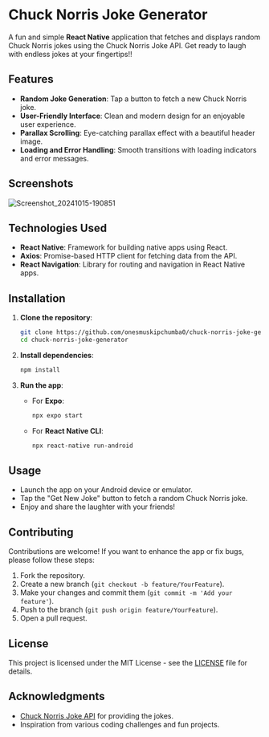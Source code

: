 
# Chuck Norris Joke Generator

A fun and simple **React Native** application that fetches and displays random Chuck Norris jokes using the Chuck Norris Joke API. Get ready to laugh with endless jokes at your fingertips!!


## Features

- **Random Joke Generation**: Tap a button to fetch a new Chuck Norris joke.
- **User-Friendly Interface**: Clean and modern design for an enjoyable user experience.
- **Parallax Scrolling**: Eye-catching parallax effect with a beautiful header image.
- **Loading and Error Handling**: Smooth transitions with loading indicators and error messages.

## Screenshots
![Screenshot_20241015-190851](https://github.com/user-attachments/assets/fff43305-4346-4206-9506-0a73e9275de1)


## Technologies Used

- **React Native**: Framework for building native apps using React.
- **Axios**: Promise-based HTTP client for fetching data from the API.
- **React Navigation**: Library for routing and navigation in React Native apps.

## Installation

1. **Clone the repository**:
   ```bash
   git clone https://github.com/onesmuskipchumba0/chuck-norris-joke-generator.git
   cd chuck-norris-joke-generator
   ```

2. **Install dependencies**:
   ```bash
   npm install
   ```

3. **Run the app**:
   - For **Expo**:
     ```bash
     npx expo start
     ```
   - For **React Native CLI**:
     ```bash
     npx react-native run-android
     ```

## Usage

- Launch the app on your Android device or emulator.
- Tap the "Get New Joke" button to fetch a random Chuck Norris joke.
- Enjoy and share the laughter with your friends!

## Contributing

Contributions are welcome! If you want to enhance the app or fix bugs, please follow these steps:

1. Fork the repository.
2. Create a new branch (`git checkout -b feature/YourFeature`).
3. Make your changes and commit them (`git commit -m 'Add your feature'`).
4. Push to the branch (`git push origin feature/YourFeature`).
5. Open a pull request.

## License

This project is licensed under the MIT License - see the [LICENSE](LICENSE) file for details.

## Acknowledgments

- [Chuck Norris Joke API](https://api.chucknorris.io/) for providing the jokes.
- Inspiration from various coding challenges and fun projects.
